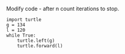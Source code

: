Modify code - after n count iterations to stop.
```
import turtle
g = 134
l = 120
while True:
    turtle.left(g)
    turtle.forward(l)
```